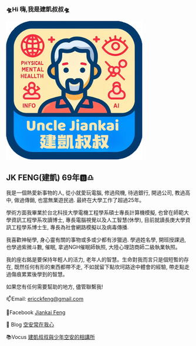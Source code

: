 ### 🛸Hi 嗨,我是建凱叔叔🛸
![建凱叔叔](jklogo.png)
## JK FENG(建凱) 69年🅱️♎️

我是一個熱愛新事物的人, 從小就愛玩電腦, 修過飛機, 待過銀行, 開過公司, 教過高中, 做過傳銷, 也當無業遊民過. 最終在大學工作了超過25年。

學術方面我畢業於台北科技大學電機工程學系碩士專長計算機模擬, 也曾在師範大學資訊工程學系攻讀博士, 專長電腦視覺以及人工智慧(休學), 目前就讀長庚大學資訊工程學系博士生, 專長為社會網路模擬以及病毒傳播.

我喜歡神秘學, 身心靈有關的事物或多或少都有涉獵過. 學過姓名學, 開班授課過, 也學過紫微斗數, 催眠, 拿過NGH催眠師執照, 大陸心理諮商師二級執業執照。

我的座右銘是要保持年輕人的活力, 老年人的智慧。生命對我而言只是個短暫的存在, 既然任何有形的東西都帶不走, 不如就留下點坎坷路途中體會的經驗, 帶走點走過傷痕累累後學到的智慧。

如果您有任何需要幫助的地方, 儘管聯繫我!

📫Email: ericckfeng@gmail.com

📘Facebook [Jiankai Feng](https://www.facebook.com/jiankai.feng.12)

📜 Blog [空安常在我心](https://wp.jin999.com/)

📚Vocus [建凱叔叔與少年空安的相講所](https://vocus.cc/salon/unclejiankai)
